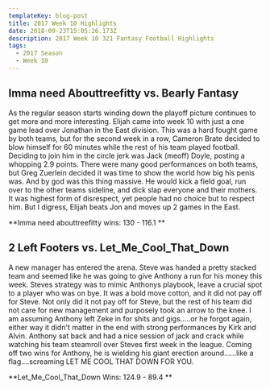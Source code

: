 ```yaml
---
templateKey: blog-post
title: 2017 Week 10 Highlights
date: 2018-09-23T15:05:26.173Z
description: 2017 Week 10 321 Fantasy Football Highlights
tags:
  - 2017 Season
  - Week 10
---
```

## Imma need Abouttreefitty vs. Bearly Fantasy 



As the regular season starts winding down the playoff picture continues to get more and more interesting. Elijah came into week 10 with just a one game lead over Jonathan in the East division. This was a hard fought game by both teams, but for the second week in a row, Cameron Brate decided to blow himself for 60 minutes while the rest of his team played football. Deciding to join him in the circle jerk was Jack (meoff) Doyle, posting a whopping 2.9 points. There were many good performances on both teams, but Greg Zuerlein decided it was time to show the world how big his penis was. And by god was this thing massive. He would kick a field goal, run over to the other teams sideline, and dick slap everyone and their mothers. It was highest form of disrespect, yet people had no choice but to respect him. But I digress, Elijah beats Jon and moves up 2 games in the East. 



**Imma need abouttreefitty wins: 130 - 116.1 **





## 2 Left Footers vs. Let_Me_Cool_That_Down 



A new manager has entered the arena. Steve was handed a pretty stacked team and seemed like he was going to give Anthony a run for his money this week. Steves strategy was to mimic Anthonys playbook, leave a crucial spot to a player who was on bye. It was a bold move cotton, and it did not pay off for Steve. Not only did it not pay off for Steve, but the rest of his team did not care for new management and purposely took an arrow to the knee. I am assuming Anthony left Zeke in for shits and gigs.....or he forgot again, either way it didn't matter in the end with strong performances by Kirk and Alvin. Anthony sat back and had a nice session of jack and crack while watching his team steamroll over Steves first week in the league. Coming off two wins for Anthony, he is wielding his giant erection around......like a flag....screaming LET ME COOL THAT DOWN FOR YOU. 



**Let_Me_Cool_That_Down Wins: 124.9 - 89.4 **
